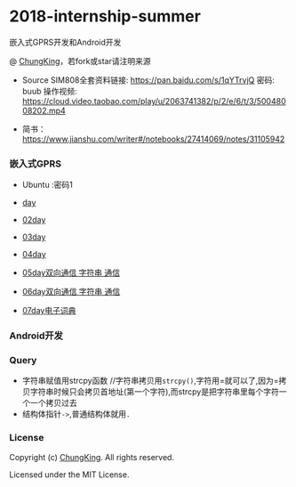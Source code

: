 # 2018-internship-summer
嵌入式GPRS开发和Android开发

@ [ChungKing](https://github.com/HuangCongQing/2018-internship-summer)，若fork或star请注明来源

* Source
SIM808全套资料链接: https://pan.baidu.com/s/1qYTrvjQ 密码: buub
操作视频:   https://cloud.video.taobao.com/play/u/2063741382/p/2/e/6/t/3/50048008202.mp4

* 简书： https://www.jianshu.com/writer#/notebooks/27414069/notes/31105942

### 嵌入式GPRS
* Ubuntu :密码1

* [day](./Docs/teacher/02day)
* [02day](./Docs/teacher/02day)
* [03day](./Docs/teacher/03day)
* [04day](./Docs/teacher/04day)
* [05day双向通信   字符串 通信](./Docs/teacher/05day)
* [06day双向通信   字符串 通信](./Docs/teacher/06day)
* [07day电子词典](./Docs/teacher/07day)



### Android开发

### Query

* 字符串赋值用strcpy函数
//字符串拷贝用`strcpy()`,字符用=就可以了,因为=拷贝字符串时候只会拷贝首地址(第一个字符),而strcpy是把字符串里每个字符一个一个拷贝过去
* 结构体指针`->`,普通结构体就用`.`

### License
Copyright (c) [ChungKing](https://github.com/HuangCongQing/2018-internship-summer). All rights reserved.

Licensed under the MIT License.